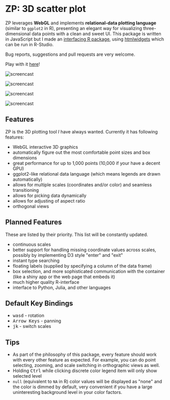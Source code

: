 ZP: 3D scatter plot
===================

ZP leverages **WebGL** and implements **relational-data plotting language**
(similar to `ggplot2` in R), presenting an elegant way for visualizing
three-dimensional data points with a clean and sweet UI. This package is
written in JavaScript but I made an [interfacing R package](https://github.com/w9/zp-r),
using [htmlwidgets](http://www.htmlwidgets.org/) which can be run in R-Studio.

Bug reports, suggestions and pull requests are very welcome.

Play with it [here](http://60g.org/zp)!

![screencast](http://i.giphy.com/3owyp8ulB7T3V8REGY.gif)

![screencast](https://media.giphy.com/media/l41YbnQ2qRrBesVag/giphy.gif)

![screencast](https://media.giphy.com/media/l41YbnQ2qRrBesVag/giphy.gif)

![screencast](http://i.giphy.com/l0HlQzGwGqYKXQxOg.gif)

Features
--------

ZP is the 3D plotting tool *I* have always wanted. Currently it has following features:

* WebGL interactive 3D graphics
* automatically figure out the most comfortable point sizes and box dimensions
* great performance for up to 1,000 points (10,000 if your have a decent GPU)
* ggplot2-like relational data language (which means legends are drawn automatically)
* allows for multiple scales (coordinates and/or color) and seamless transitioning
* allows for picking data dynamically
* allows for adjusting of aspect ratio
* orthogonal views

Planned Features
----------------

These are listed by their priority. This list will be constantly updated.

* continuous scales
* better support for handling missing coordinate values across scales, possibly by implementing D3 style "enter" and "exit"
* instant type searching
* floating labels (supplied by specifying a column of the data frame)
* box selection, and more sophisticated communication with the container (like a shiny app or the web page that embeds it)
* much higher quality R-interface
* interface to Python, Julia, and other languages

Default Key Bindings
--------------------

* <kbd>w</kbd><kbd>a</kbd><kbd>s</kbd><kbd>d</kbd> - rotation
* <kbd>Arrow Keys</kbd> - panning
* <kbd>j</kbd><kbd>k</kbd> - switch scales

Tips
----

* As part of the philosophy of this package, every feature should work with every
  other feature as expected. For example, you can do point selecting, zooming,
  and scale switching in orthographic views as well.
* Holding <kbd>Ctrl</kbd> while clicking discrete color legend item will only
  show selected level
* `null` (equivalent to `NA` in R) color values will be displayed as "none" and
  the color is dimmed by default, very convenient if you have a large
  uninteresting background level in your color factors.
